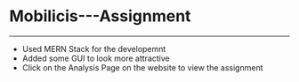 # Mobilicis---Assignment

***
- Used MERN Stack for the developemnt
- Added some GUI to look more attractive
- Click on the Analysis Page on the website to view the assignment
